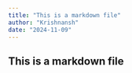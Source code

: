 ```yaml
---
title: "This is a markdown file"
author: "Krishnansh"
date: "2024-11-09"
---
```


## This is a markdown file

